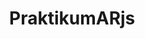 # PraktikumARjs
<!DOCTYPE html>
<html>
  <head>
    <meta charset="utf-8">
    <title>Praktikum AR.js</title>
    <script src="https://aframe.io/releases/1.2.0/aframe.min.js"></script>
    <script src="https://cdn.jsdelivr.net/npm/ar.js@3.3.2/aframe/build/aframe-ar.min.js"></script>
  </head>
  <body style="margin: 0; overflow: hidden;">
    <a-scene embedded arjs>
      <a-marker preset="hiro">
        <a-box position="0 0.5 0" material="color: blue;"></a-box>
      </a-marker>
      <a-entity camera></a-entity>
    </a-scene>
  </body>
</html>
